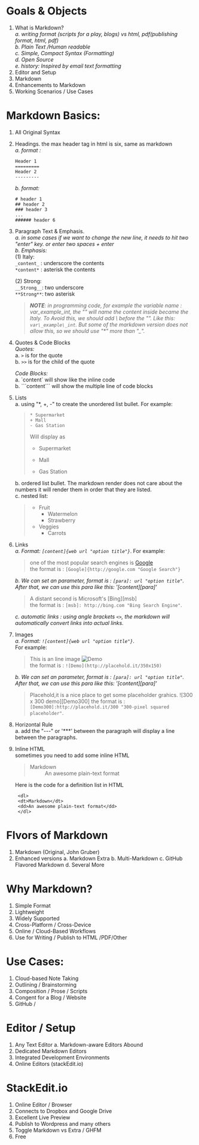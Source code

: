 # Goals & Objects
1. What is Markdown?  
  *a. writing format (scripts for a play, blogs) vs html, pdf(publishing format, html, pdf)  
  b. Plain Text /Human readable  
  c. Simple, Compact Syntax (Formatting)  
  d. Open Source  
  e. history: Inspired by email text formatting*  
2. Editor and Setup  
3. Markdown  
4. Enhancements to Markdown  
5. Working Scenarios / Use Cases

# Markdown Basics:
1. All Original Syntax
2. Headings. the max header tag in html is six, same as markdown  
  *a. format :*
    ```
    Header 1
    =========
    Header 2
    ---------
    ```  
   *b. format:*
    ```
    # header 1
    ## header 2
    ### header 3
    ...
    ###### header 6
    ```
3. Paragraph Text & Emphasis.  
	*a. in some cases if we want to change the new line, it needs to hit two "enter" key. or enter two spaces + enter*  
	*b. Emphasis:*  
	(1) Italy:  
	`_content_` : underscore the contents  
	`*content*` : asterisk the contents  

	(2) Strong:  
	`__Strong__`: two underscore  
	`**Strong**`: two asterisk  
	> *__NOTE__: in programming code, for example the variable name : var_example_int, the "_" will name the content inside became the Italy. To Avoid this, we should add \ before the "_".  Like this: `var\_example\_int`. But some of the markdown version does not allow this, so we should use "\*" more than "_".*

4. Quotes & Code Blocks  
	*Quotes:*  
	a. `>` is for the quote  
	b. `>>` is for the child of the quote  

	*Code Blocks:*  
	a. \`content\` will show like the inline code  
	b. \`\`\`content\`\`\` will show the multiple line of code blocks

5. Lists  
	a. using "*, +, -" to create the unordered list bullet. For example:
    >   ```
    >   * Supermarket
    >   + Mall
    >   - Gas Station
    >   ```
    >  Will display as
    >  * Supermarket
    >  + Mall
    >  - Gas Station  

	b. ordered list bullet. The markdown render does not care about the numbers it will render them in order that they are listed.  
	c. nested list:  
     > * Fruit    
     >   * Watermelon
     >   * Strawberry
     > * Veggies    
     >   * Carrots

6. Links  
  *a. Format: `[content]{web url "option title"}`*.
   For example:
   > one of the most popular search engines is [Google](http://google.com "Google Search")  
   > the format is : `[Google]{http://google.com "Google Search"}`  

   *b. We can set an parameter, format is : `[para]: url "option title"`. After that, we can use this para like this: '[content][para]'*  
   > A distant second is Microsoft's [Bing][msb]  
   > the format is : `[msb]: http://bing.com "Bing Search Engine"`.  

   *c. automatic links : using angle brackets `<>`, the markdown will automatically convert links into actual links.*

7. Images  
  *a. Format: `![content]{web url "option title"}`*.  
   For example:  
   > This is an line image ![Demo](http://placehold.it/350x150)  
   > the format is : `![Demo](http://placehold.it/350x150)`  

   *b. We can set an parameter, format is : `[para]: url "option title"`. After that, we can use this para like this: '[content][para]'*  
   > Placehold,it is a nice place to get some placeholder grahics.
   > ![300 x 300 demo][Demo300]
   > the format is : `[Demo300]:http://placehold.it/300 "300-pixel squared placeholder"`.  

8. Horizontal Rule  
  a. add the "---" or '\*\*\*' between the paragraph  will display a line between the paragraphs.

9. Inline HTML  
	sometimes you need to add some inline HTML
	> <dl>
	>    <dt>Markdown</dt>
	>    <dd>An awesome plain-text format</dd>
	> </dl>  
	Here is the code for a definition list in HTML
  
	    <dl>
		<dt>Markdown</dt>
		<dd>An awesome plain-text format</dd>
	    </dl>




# Flvors of Markdown
  1. Markdown (Original, John Gruber)
  2. Enhanced versions
    a. Markdown Extra
    b. Multi-Markdown
    c. GitHub Flavored Markdown
    d. Several More

# Why Markdown?
  1. Simple Format
  2. Lightweight
  3. Widely Supported
  4. Cross-Platform / Cross-Device
  5. Online / Cloud-Based Workflows
  6. Use for Writing / Publish to HTML /PDF/Other

# Use Cases:
  1. Cloud-based Note Taking
  2. Outlining / Brainstorming
  3. Composition / Prose / Scripts
  4. Congent for a Blog / Website
  5. GitHub /

# Editor / Setup
  1. Any Text Editor
    a. Markdown-aware Editors Abound
  2. Dedicated Markdown Editors
  3. Integrated Development Environments
  4. Online Editors (stackEdit.io)

# StackEdit.io
  1. Online Editor / Browser
  2. Connects to Dropbox and Google Drive
  3. Excellent Live Preview
  4. Publish to Wordpress and many others
  5. Toggle Markdown vs Extra / GHFM
  6. Free
